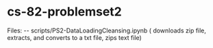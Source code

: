 # cs-82-problemset2

Files:
-- scripts/PS2-DataLoadingCleansing.ipynb ( downloads zip file, extracts, and converts to a txt file, zips text file)

